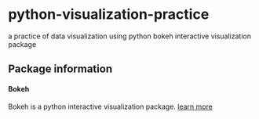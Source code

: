 # python-visualization-practice
a practice of data visualization using python bokeh interactive visualization package

## Package information

#### Bokeh

Bokeh is a python interactive visualization package.
[learn more](http://bokeh.pydata.org/en/latest/)
